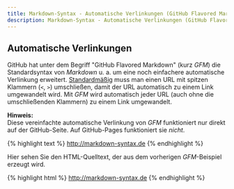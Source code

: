 ```yaml
---
title: Markdown-Syntax - Automatische Verlinkungen (GitHub Flavored Markdown)
description: Markdown-Syntax - Automatische Verlinkungen (GitHub Flavored Markdown)
---
```


## Automatische Verlinkungen

GitHub hat unter dem Begriff "GitHub Flavored Markdown" (kurz *GFM*) die Standardsyntax von *Markdown* u. a. um eine noch einfachere automatische Verlinkung erweitert. [Standardmäßig](/Syntax/Automatische-Verlinkungen/) muss man einen URL mit spitzen Klammern (`<`, `>`) umschließen, damit der URL automatisch zu einem Link umgewandelt wird. Mit *GFM* wird automatisch jeder URL (auch ohne die umschließenden Klammern) zu einem Link umgewandelt.

**Hinweis:**  
Diese vereinfachte automatische Verlinkung von *GFM* funktioniert nur direkt auf der GitHub-Seite. Auf GitHub-Pages funktioniert sie *nicht*.

{% highlight text %}
http://markdown-syntax.de
{% endhighlight %}

Hier sehen Sie den HTML-Quelltext, der aus dem vorherigen *GFM*-Beispiel erzeugt wird.

{% highlight html %}
<a href="http://markdown-syntax.de">http://markdown-syntax.de</a>
{% endhighlight %}
